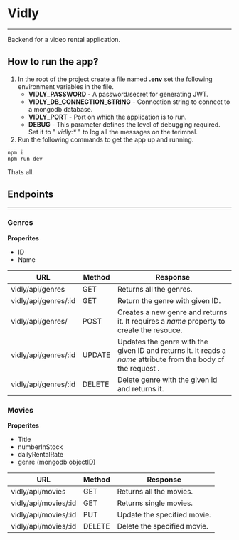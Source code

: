 # Vidly

---

Backend for a video rental application.

## How to run the app?

1. In the root of the project create a file named **.env** set the following environment variables in the file.
   - **VIDLY_PASSWORD** - A password/secret for generating JWT.
   - **VIDLY_DB_CONNECTION_STRING** - Connection string to connect to a mongodb database.
   - **VIDLY_PORT** - Port on which the application is to run.
   - **DEBUG** - This parameter defines the level of debugging required. Set it to " _vidly:\*_ " to log all the messages on the terimnal.
1. Run the following commands to get the app up and running.

```shell
npm i
npm run dev
```

Thats all.

## Endpoints

---

### Genres

**Properites**

- ID
- Name

| URL                  | Method | Response                                                                                                       |
| -------------------- | ------ | -------------------------------------------------------------------------------------------------------------- |
| vidly/api/genres     | GET    | Returns all the genres.                                                                                        |
| vidly/api/genres/:id | GET    | Return the genre with given ID.                                                                                |
| vidly/api/genres/    | POST   | Creates a new genre and returns it. It requires a _name_ property to create the resouce.                       |
| vidly/api/genres/:id | UPDATE | Updates the genre with the given ID and returns it. It reads a _name_ attribute from the body of the request . |
| vidly/api/genres/:id | DELETE | Delete genre with the given id and returns it.                                                                 |

### Movies

**Properites**

- Title
- numberInStock
- dailyRentalRate
- genre (mongodb objectID)

| URL                  | Method | Response                    |
| -------------------- | ------ | --------------------------- |
| vidly/api/movies     | GET    | Returns all the movies.     |
| vidly/api/movies/:id | GET    | Returns single movies.      |
| vidly/api/movies/:id | PUT    | Update the specified movie. |
| vidly/api/movies/:id | DELETE | Delete the specified movie. |
